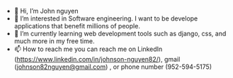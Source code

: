 - 👋 Hi, I’m John nguyen
- 👀 I’m interested in Software engineering. I want to be develope applications that benefit millions of people. 
- 🌱 I’m currently learning web development tools such as django, css, and much more in my free time.
- 📫 How to reach me 
you can reach me on LinkedIn (https://www.linkedin.com/in/johnson-nguyen82/), gmail (johnson82nguyen@gmail.com) , or phone number (952-594-5175)
 




<!---
johnson82nguyen/johnson82nguyen is a ✨ special ✨ repository because its `README.md` (this file) appears on your GitHub profile.
You can click the Preview link to take a look at your changes.
--->
